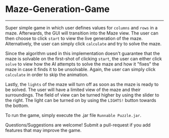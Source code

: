 # Maze-Generation-Game
----

Super simple game in which user defines values for `columns` and `rows` in a maze. Afterwards, the GUI will transition into the Maze view. The user can then choose to click `start` to view the live generation of the maze. Alternatively, the user can simply click `calculate` and try to solve the maze.

Since the algorithm used in this implementation doesn't guarantee that the maze is solvable on the first-shot of clicking `start`, the user can either click `solve` to view how the AI attempts to solve the maze and how it "fixes" the maze in case it finds it to be unsolvable. Again, the user can simply click `calculate` in order to skip the animation.

Lastly, the `lights` of the maze will turn off as soon as the maze is ready to be solved. The user will have a limited view of the maze and their surroundings. The field of view can be turned higher by using the slider to the right. The light can be turned on by using the `LIGHTS!` button towards the bottom.

To run the game, simply execute the .jar file `Runnable Puzzle.jar`.

Questions/Suggestions are welcome! Submit a pull-request if you add features that may improve the game.
